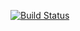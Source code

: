 [![Build Status](https://travis-ci.org/BongoEADGC6/bongoeadgc6.github.io.svg?branch=master)](https://travis-ci.org/BongoEADGC6/bongoeadgc6.github.io)
